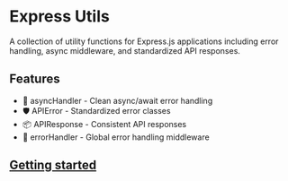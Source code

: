 # Express Utils

A collection of utility functions for Express.js applications including error handling, async middleware, and standardized API responses.

## Features
- 🚀 asyncHandler - Clean async/await error handling
- 🛡️ APIError - Standardized error classes
- 📦 APIResponse - Consistent API responses
- 🔧 errorHandler - Global error handling middleware

## [Getting started](./docs/GETTING_STARTED.md)
